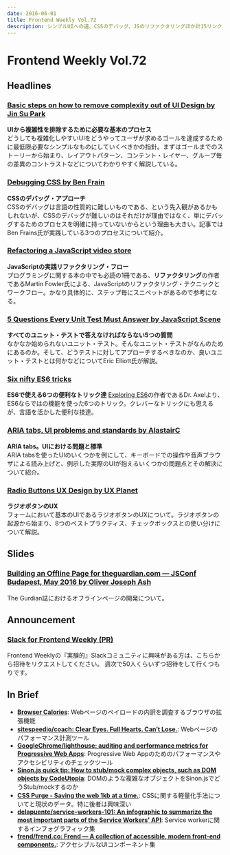 ```yaml
---
date: 2016-06-01
title: Frontend Weekly Vol.72
description: シンプルUIへの道、CSSのデバッグ、JSのリファクタリングほか計15リンク
---
```


# Frontend Weekly Vol.72

## Headlines

### [Basic steps on how to remove complexity out of UI Design by Jin Su Park](https://medium.com/@makegoodamazing/basic-steps-on-how-to-remove-complexity-out-of-ui-design-8c785131993c#.vhktbyogj)

**UIから複雑性を排除するために必要な基本のプロセス**  
どうしても複雑化しやすいUIをどうやってユーザが求めるゴールを達成するために最低限必要なシンプルなものにしていくべきかの指針。まずはゴールまでのストーリーから始まり、レイアウトパターン、コンテント・レイヤー、グループ毎の差異のコントラストなどについてわかりやすく解説している。

### [Debugging CSS by Ben Frain](https://benfrain.com/debugging-css/)

**CSSのデバッグ・アプローチ**  
CSSのデバッグは言語の性質的に難しいものである、という先入観があるかもしれないが、CSSのデバッグが難しいのはそれだけが理由ではなく、単にデバッグするためのプロセスを明確に持っていないからという理由も大きい。記事ではBen Frains氏が実践している3つのプロセスについて紹介。

### [Refactoring a JavaScript video store](http://martinfowler.com/articles/refactoring-video-store-js/)

**JavaScriptの実践リファクタリング・フロー**  
プログラミングに関する本の中でも必読の1冊である、**リファクタリング**の作者であるMartin Fowler氏による、JavaScriptのリファクタリング・テクニックとワークフロー。かなり具体的に、ステップ毎にスニペットがあるので参考になる。

### [5 Questions Every Unit Test Must Answer by JavaScript Scene](https://medium.com/javascript-scene/what-every-unit-test-needs-f6cd34d9836d#.2qcysg13a)

**すべてのユニット・テストで答えなければならない5つの質問**  
なかなか始められないユニット・テスト。そんなユニット・テストがなんのためにあるのか。そして、どうテストに対してアプローチするべきなのか、良いユニット・テストとは何かなどについてEric Elliott氏が解説。

### [Six nifty ES6 tricks](http://www.2ality.com/2016/05/six-nifty-es6-tricks.html)

**ES6で使える6つの便利なトリック達**
[Exploring ES6](http://exploringjs.com/)の作者であるDr. Axelより、ES6ならではの機能を使った6つのトリック。クレバーなトリックにも思えるが、言語を活かした便利な技達。

### [ARIA tabs, UI problems and standards by AlastairC](https://alastairc.ac/2016/05/aria-tabs-ui-problems-and-standards/)

**ARIA tabs。UIにおける問題と標準**  
ARIA tabsを使ったUIのいくつかを例にして、キーボードでの操作や音声ブラウザによる読み上げと、例示した実際のUIが抱えるいくつかの問題点とその解決について紹介。

### [Radio Buttons UX Design by UX Planet](https://uxplanet.org/radio-buttons-ux-design-588e5c0a50dc#.ioon4vm5i)

**ラジオボタンのUX**  
フォームにおいて基本のUIであるラジオボタンのUXについて。ラジオボタンの起源から始まり、8つのベストプラクティス、チェックボックスとの使い分けについて解説。

## Slides

### [Building an Offline Page for theguardian.com — JSConf Budapest, May 2016 by Oliver Joseph Ash](https://speakerdeck.com/oliverjash/building-an-offline-page-for-theguardian-dot-com-jsconf-budapest-may-2016)

The Gurdian誌におけるオフラインページの開発について。

## Announcement

### [Slack for Frontend Weekly (PR)](https://studiomohawk.typeform.com/to/Kj8Gaj)

Frontend Weeklyの『実験的』Slackコミュニティに興味がある方は、こちらから招待をリクエストしてください。 週次で50人くらいずつ招待をして行くつもりです。

## In Brief

* [**Browser Calories**](https://browserdiet.com/calories/): Webページのペイロードの内訳を調査するブラウザの拡張機能
* [**sitespeedio/coach: Clear Eyes. Full Hearts. Can’t Lose.**](https://github.com/sitespeedio/coach): Webページのパフォーマンス計測ツール
* [**GoogleChrome/lighthouse: auditing and performance metrics for Progressive Web Apps**](https://github.com/GoogleChrome/lighthouse): Progressive Web Appのためのパフォーマンスやアクセシビリティのチェックツール
* [**Sinon.js quick tip: How to stub/mock complex objects, such as DOM objects by CodeUtopia**](http://codeutopia.net/blog/2016/05/23/sinon-js-quick-tip-how-to-stubmock-complex-objects-such-as-dom-objects/): DOMのような複雑なオブジェクトをSinon.jsでどうStub/mockするのか
* [**CSS Purge - Saving the web 1kb at a time.**](http://www.csspurge.com/): CSSに関する軽量化手法についてと現状のデータ。特に後者は興味深い
* [**delapuente/service-workers-101: An infographic to summarize the most important parts of the Service Workers' API**](https://github.com/delapuente/service-workers-101/): Service workerに関するインフォグラフィック集
* [**frend/frend.co: Frend — A collection of accessible, modern front-end components.**](https://github.com/frend/frend.co): アクセシブルなUIコンポーネント集
